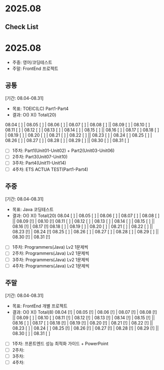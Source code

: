 # 2025.08

## Check List

# 2025.08
- 주중: 영어/코딩테스트
- 주말: FrontEnd 프로젝트

## 공통
[기간: 08.04-08.31]
- 목표: TOEIC(LC) Part1-Part4
- 결과: O() X() Total(20)

08.04 [ ] | 08.05 [ ] | 08.06 [ ] | 08.07 [ ] | 08.08 [ ] || 08.09 [ ] | 08.10 [ ]
08.11 [ ] | 08.12 [ ] | 08.13 [ ] | 08.14 [ ] | 08.15 [ ] || 08.16 [ ] | 08.17 [ ]
08.18 [ ] | 08.19 [ ] | 08.20 [ ] | 08.21 [ ] | 08.22 [ ] || 08.23 [ ] | 08.24 [ ]
08.25 [ ] | 08.26 [ ] | 08.27 [ ] | 08.28 [ ] | 08.29 [ ] || 08.30 [ ] | 08.31 [ ]

- [ ] 1주차: Part1(Unit01-Unit02) + Part2(Unit03-Unit06)
- [ ] 2주차: Part3(Unit07-Unit10)
- [ ] 3주차: Part4(Unit11-Unit14)
- [ ] 4주차: ETS ACTUA TEST(Part1-Part4)

## 주중
[기간: 08.04-08.31]
- 목표: Java 코딩테스트
- 결과: O() X() Total(20)
08.04 [ ] | 08.05 [ ] | 08.06 [ ] | 08.07 [ ] | 08.08 [ ] || 08.09 [!] | 08.10 [!]
08.11 [ ] | 08.12 [ ] | 08.13 [ ] | 08.14 [ ] | 08.15 [ ] || 08.16 [!] | 08.17 [!]
08.18 [ ] | 08.19 [ ] | 08.20 [ ] | 08.21 [ ] | 08.22 [ ] || 08.23 [!] | 08.24 [!]
08.25 [ ] | 08.26 [ ] | 08.27 [ ] | 08.28 [ ] | 08.29 [ ] || 08.30 [!] | 08.31 [!]

- [ ] 1주차: Programmers(Java) Lv2 1문제씩
- [ ] 2주차: Programmers(Java) Lv2 1문제씩
- [ ] 3주차: Programmers(Java) Lv2 1문제씩
- [ ] 4주차: Programmers(Java) Lv2 1문제씩

## 주말
[기간: 08.04-08.31]
- 목표: FrontEnd 개별 프로젝트
- 결과: O() X() Total(8)
08.04 [!] | 08.05 [!] | 08.06 [!] | 08.07 [!] | 08.08 [!] || 08.09 [ ] | 08.10 [ ]
08.11 [!] | 08.12 [!] | 08.13 [!] | 08.14 [!] | 08.15 [!] || 08.16 [ ] | 08.17 [ ]
08.18 [!] | 08.19 [!] | 08.20 [!] | 08.21 [!] | 08.22 [!] || 08.23 [ ] | 08.24 [ ]
08.25 [!] | 08.26 [!] | 08.27 [!] | 08.28 [!] | 08.29 [!] || 08.30 [ ] | 08.31 [ ]

- [ ] 1주차: 프론트엔드 성능 최적화 가이드 + PowerPoint
- [ ] 2주차: 
- [ ] 3주차: 
- [ ] 4주차: 
